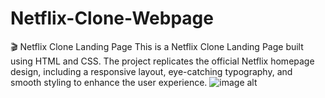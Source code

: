 # Netflix-Clone-Webpage
🎬 Netflix Clone Landing Page This is a Netflix Clone Landing Page built using HTML and CSS. The project replicates the official Netflix homepage design, including a responsive layout, eye-catching typography, and smooth styling to enhance the user experience.
![image alt]([image_url](https://github.com/Arax007/Netflix-Clone-Webpage/blob/7a81c8ad60f1aaa18c58bd929f7f8511abccb42c/Screenshot%202025-02-04%20202237.png))
